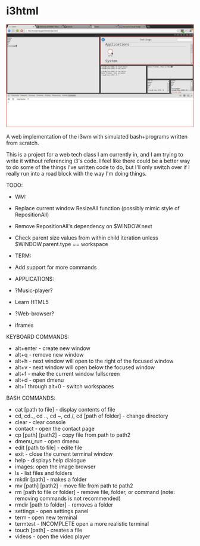 i3html
======

![image](img/i3.png)

A web implementation of the i3wm with simulated bash+programs written from scratch.

This is a project for a web tech class I am currently in, and I am trying to write it without referencing i3's code. I feel like there could be a better way to do some of the things I've written code to do, but I'll only switch over if I really run into a road block with the way I'm doing things.

TODO:

 - WM:
  - Replace current window ResizeAll function (possibly mimic style of RepositionAll)
  - Remove RepositionAll's dependency on $WINDOW.next
   - Check parent size values from within child iteration unless $WINDOW.parent.type == workspace

 - TERM:
  - Add support for more commands

 - APPLICATIONS:
  - ?Music-player?
   - Learn HTML5
  - ?Web-browser?
   - iframes

KEYBOARD COMMANDS:
 - alt+enter - create new window
 - alt+q - remove new window
 - alt+h - next window will open to the right of the focused window
 - alt+v - next window will open below the focused window
 - alt+f - make the current window fullscreen
 - alt+d - open dmenu
 - alt+1 through alt+0 - switch workspaces

BASH COMMANDS:
 - cat [path to file] - display contents of file
 - cd, cd.., cd .., cd ~, cd /, cd [path of folder] - change directory
 - clear - clear console
 - contact - open the contact page
 - cp [path] [path2] - copy file from path to path2
 - dmenu\_run - open dmenu
 - edit [path to file] - edite file
 - exit - close the current terminal window
 - help - displays help dialogue
 - images: open the image browser
 - ls - list files and folders
 - mkdir [path] - makes a folder
 - mv [path] [path2] - move file from path to path2
 - rm [path to file or folder] - remove file, folder, or command (note: removing commands is not recommended)
 - rmdir [path to folder] - removes a folder
 - settings - open settings panel
 - term - open new terminal
 - termtest - INCOMPLETE open a more realistic terminal
 - touch [path] - creates a file
 - videos - open the video player
